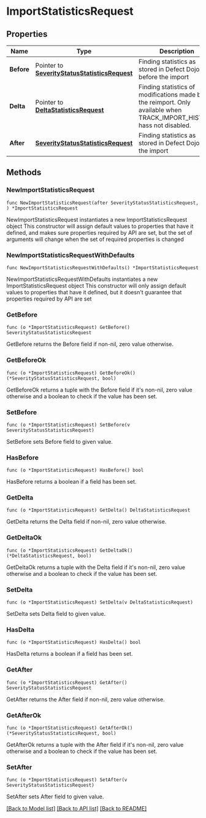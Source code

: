 # ImportStatisticsRequest

## Properties

Name | Type | Description | Notes
------------ | ------------- | ------------- | -------------
**Before** | Pointer to [**SeverityStatusStatisticsRequest**](SeverityStatusStatisticsRequest.md) | Finding statistics as stored in Defect Dojo before the import | [optional] 
**Delta** | Pointer to [**DeltaStatisticsRequest**](DeltaStatisticsRequest.md) | Finding statistics of modifications made by the reimport. Only available when TRACK_IMPORT_HISTORY hass not disabled. | [optional] 
**After** | [**SeverityStatusStatisticsRequest**](SeverityStatusStatisticsRequest.md) | Finding statistics as stored in Defect Dojo after the import | 

## Methods

### NewImportStatisticsRequest

`func NewImportStatisticsRequest(after SeverityStatusStatisticsRequest, ) *ImportStatisticsRequest`

NewImportStatisticsRequest instantiates a new ImportStatisticsRequest object
This constructor will assign default values to properties that have it defined,
and makes sure properties required by API are set, but the set of arguments
will change when the set of required properties is changed

### NewImportStatisticsRequestWithDefaults

`func NewImportStatisticsRequestWithDefaults() *ImportStatisticsRequest`

NewImportStatisticsRequestWithDefaults instantiates a new ImportStatisticsRequest object
This constructor will only assign default values to properties that have it defined,
but it doesn't guarantee that properties required by API are set

### GetBefore

`func (o *ImportStatisticsRequest) GetBefore() SeverityStatusStatisticsRequest`

GetBefore returns the Before field if non-nil, zero value otherwise.

### GetBeforeOk

`func (o *ImportStatisticsRequest) GetBeforeOk() (*SeverityStatusStatisticsRequest, bool)`

GetBeforeOk returns a tuple with the Before field if it's non-nil, zero value otherwise
and a boolean to check if the value has been set.

### SetBefore

`func (o *ImportStatisticsRequest) SetBefore(v SeverityStatusStatisticsRequest)`

SetBefore sets Before field to given value.

### HasBefore

`func (o *ImportStatisticsRequest) HasBefore() bool`

HasBefore returns a boolean if a field has been set.

### GetDelta

`func (o *ImportStatisticsRequest) GetDelta() DeltaStatisticsRequest`

GetDelta returns the Delta field if non-nil, zero value otherwise.

### GetDeltaOk

`func (o *ImportStatisticsRequest) GetDeltaOk() (*DeltaStatisticsRequest, bool)`

GetDeltaOk returns a tuple with the Delta field if it's non-nil, zero value otherwise
and a boolean to check if the value has been set.

### SetDelta

`func (o *ImportStatisticsRequest) SetDelta(v DeltaStatisticsRequest)`

SetDelta sets Delta field to given value.

### HasDelta

`func (o *ImportStatisticsRequest) HasDelta() bool`

HasDelta returns a boolean if a field has been set.

### GetAfter

`func (o *ImportStatisticsRequest) GetAfter() SeverityStatusStatisticsRequest`

GetAfter returns the After field if non-nil, zero value otherwise.

### GetAfterOk

`func (o *ImportStatisticsRequest) GetAfterOk() (*SeverityStatusStatisticsRequest, bool)`

GetAfterOk returns a tuple with the After field if it's non-nil, zero value otherwise
and a boolean to check if the value has been set.

### SetAfter

`func (o *ImportStatisticsRequest) SetAfter(v SeverityStatusStatisticsRequest)`

SetAfter sets After field to given value.



[[Back to Model list]](../README.md#documentation-for-models) [[Back to API list]](../README.md#documentation-for-api-endpoints) [[Back to README]](../README.md)


